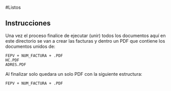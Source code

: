 #Listos

## Instrucciones

Una vez el proceso finalice de ejecutar (unir) todos los documentos aquí en este directorio se van a crear las facturas y dentro un PDF que contiene los documentos unidos de:

```
FEPV + NUM_FACTURA + .PDF
HC.PDF
ADRES.PDF
```

Al finalizar solo quedara un solo PDF con la siguiente estructura:

```
FEPV + NUM_FACTURA + .PDF
```
